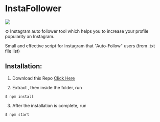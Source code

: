 # InstaFollower

![](https://i.imgur.com/ucjjree.gif)

⚙️ Instagram auto follower tool which helps you to increase your profile popularity on Instagram.

Small and effective script for Instagram that "Auto-Follow" users (from .txt file list)

## Installation:

1. Download this Repo [Click Here](https://github.com/Ademking/InstaFollower/archive/master.zip)

2. Extract , then inside the folder, run
```
$ npm install
```
3. After the installation is complete, run 
```
$ npm start
```
